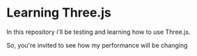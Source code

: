 # Learning Three.js

In this repository i'll be testing and learning how to use Three.js.

So, you're invited to see how my performance will be changing
